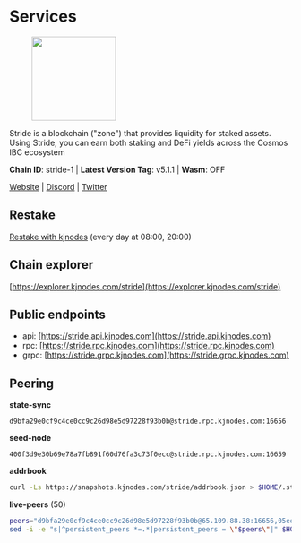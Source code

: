 # Services

<figure><img src="https://raw.githubusercontent.com/kj89/testnet_manuals/main/pingpub/logos/stride.png" width="150" alt=""><figcaption></figcaption></figure>

Stride is a blockchain ("zone") that provides liquidity for staked assets.  Using Stride, you can earn both staking and DeFi yields across the Cosmos IBC ecosystem

**Chain ID**: stride-1 | **Latest Version Tag**: v5.1.1 | **Wasm**: OFF

[Website](https://stride.zone) | [Discord](https://discord.gg/mzQZ8dAE7u) | [Twitter](https://twitter.com/stride_zone)

## Restake

[Restake with kjnodes](https://restake.app/stride/stridevaloper1j8gkhtllnp252l6g6zwzea30e7pvzqttr9768n) (every day at 08:00, 20:00)
## Chain explorer
[https://explorer.kjnodes.com/stride](https://explorer.kjnodes.com/stride)

## Public endpoints

* api: [https://stride.api.kjnodes.com](https://stride.api.kjnodes.com)
* rpc: [https://stride.rpc.kjnodes.com](https://stride.rpc.kjnodes.com)
* grpc: [https://stride.grpc.kjnodes.com](https://stride.grpc.kjnodes.com)

## Peering

**state-sync**

```text
d9bfa29e0cf9c4ce0cc9c26d98e5d97228f93b0b@stride.rpc.kjnodes.com:16656
```

**seed-node**

```text
400f3d9e30b69e78a7fb891f60d76fa3c73f0ecc@stride.rpc.kjnodes.com:16659
```

**addrbook**
```bash
curl -Ls https://snapshots.kjnodes.com/stride/addrbook.json > $HOME/.stride/config/addrbook.json
```

**live-peers** (50)
```bash
peers="d9bfa29e0cf9c4ce0cc9c26d98e5d97228f93b0b@65.109.88.38:16656,05eec003db41d7ff47a317ef59f83e31bdca23c3@78.107.234.44:26656,06c309d890fe6a1e7d2ac0a600ab077d1e793e18@51.195.89.43:10156,d36ac7580cc8907a00b0add8c3b047caea6df4ed@107.155.67.202:26636,04b797b5a56fb939a97a3c7d9c3230d09b85e8d7@93.189.30.118:26656,5093547fdf0430143ac66b4ee55d80e6542a6c10@217.174.247.163:26656,fb24bc1de8c563e822897fba89bf150c602f3123@198.244.178.213:26656,8602d85bc570686ef255370177a92569e1ba4aa2@54.38.38.40:26639,18704d8ffb35d412adb3fb8eea62c894cf175e75@86.48.26.130:26656,2f02a4012f90f5d1a9a85748dd9aa14155ed4a71@66.172.36.134:28656,6856de6f0c70a850db2b58deb43d568fced4a524@35.208.80.214:26656,a757fc9ea95a7f643d392ec9fdaa31cbf06e76d9@195.3.221.21:12256,c7a30393c5cab01f5b497c4c094424e4e6271bac@65.108.201.154:5010,a3f95b0b15c31a68a7535f6068c4e14b95e90dcf@65.109.92.240:21016,9ee75491e354965d8bfd8434aa093f8613bc1dce@65.108.238.103:12256,4e1c2471efb89239fb04a4b75f9f87177fd91d00@95.217.151.243:26656,df3f533e6b9776c11f08da804edcb810cbdd2080@65.108.234.23:12256,1387946c04bceb472113f657f55f670f71709230@65.108.4.188:12256,a206a5ff59132c3f771735dec337432e6cfb2f7c@15.235.53.45:2062,e1b058e5cfa2b836ddaa496b10911da62dcf182e@138.201.8.248:26656,d1008e1bfa6b0d1b317c69c08a80ced4a5b096bc@65.108.202.143:26656,474893e4c5c0970d70db5612e24a54ebd87abeac@95.217.192.173:6000,e726816f42831689eab9378d5d577f1d06d25716@176.9.188.21:26656,157000d06040f2a7b981c6f062da0c9da0e6e6af@194.163.163.0:26656,463b1dc6903455575079572fb23407be586f2a4b@185.16.39.37:26656,6cadd05c4d7668c023d6232cefeeef52c3ba59ed@95.216.245.158:26656,d77e7918b9f9e21ee60a8e03075ca3e5f7353912@162.55.4.253:26656,a7d96dc929824613315dcc1c90fee119f28cc51f@164.152.160.155:26656,ea6a7b2f366bc343f0670f1673fd86001dd08eb0@65.108.122.246:26636,2254e6968e5c7ebc98ef5b79b388502fa44e10e1@5.161.134.44:26656,f602040562935873815a5ac23cb1ac7dd8821b76@176.9.22.117:26656,1ec2a654e00e22279ee50f13f074f2bce7218681@15.235.114.194:10156,741864e5c0bd37ae602c2c853c71a2c3b84589a0@65.21.88.172:29656,8fff37214fb0ef622f1c09dccb22d6321e004c3e@109.123.242.163:50056,5dbe792854b8f81df6c6fe5b7aa64d60b27f6100@137.184.235.212:26656,65ae054d22c83eb586fe4b175b52564d5383a80f@158.160.11.206:26656,777274fb08ed48a4e027664e2576a8460272e43c@15.235.115.153:26656,adb43211d022eae2a0c2bcfb5bfd5e19195320c1@65.108.137.38:26656,018d66466cfd907d5cc166ba3d5df8958c96e80a@149.56.36.205:26656,ed857708c330334e1e62751470d6ecddf0397459@65.109.69.59:12256,63722a9aed0225d7a5f6a49d1c53b5c979137b13@74.96.207.60:26656,befab97d41e02ea4e759eda3de9e30e77b95b55b@34.68.196.138:26656,bf77a8579431d8525e88e5a9e8823db1144b1441@65.109.69.154:31656,a83cd29f4f9a4711346184966f9fb6c80bb658d2@65.108.103.184:21656,a77173bc4f4171fec0ac56b37c18e0ba6e5f80a4@65.108.226.44:31656,5383a21cf2d5e513aea2c3e430133f31aa2e5d00@138.201.32.103:26656,e821acdaf0c7a3c60ea3cd4eb4a98a62dad06f58@43.201.12.41:26656,7ef5ff00fe94933b8ba4b7ae4a8632ece5db11df@35.203.189.148:26656,d95477fd745d8a5e4b3d9052149d28a5dc447a88@35.206.158.54:26656,a7b4cf6f65138ba61518c2c45402da32dc8e28b7@88.99.164.158:21016"
sed -i -e "s|^persistent_peers *=.*|persistent_peers = \"$peers\"|" $HOME/.stride/config/config.toml
```
